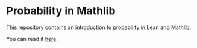 # Probability in Mathlib

This repository contains an introduction to probability in Lean and Mathlib.

You can read it [here](https://remydegenne.github.io/demo-martingales/doc/).